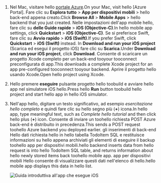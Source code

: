 
1. <span data-ttu-id="1a19d-101">Nel Mac, visitare hello [portale Azure].</span><span class="sxs-lookup"><span data-stu-id="1a19d-101">On your Mac, visit hello [Azure Portal].</span></span> <span data-ttu-id="1a19d-102">Fare clic su **Esplora tutto** > **App per dispositivi mobili** > hello back-end appena creato.</span><span class="sxs-lookup"><span data-stu-id="1a19d-102">Click **Browse All** > **Mobile Apps** > hello backend that you just created.</span></span> <span data-ttu-id="1a19d-103">Nelle impostazioni dell'app mobile hello, fare clic su **delle Guide rapide** > **iOS (Objective-C)**.</span><span class="sxs-lookup"><span data-stu-id="1a19d-103">In hello mobile app settings, click **Quickstart** > **iOS (Objective-C)**.</span></span> <span data-ttu-id="1a19d-104">Se si preferisce Swift, fare clic su **Avvio rapido** > **iOS (Swift)**.</span><span class="sxs-lookup"><span data-stu-id="1a19d-104">If you prefer Swift, click **Quickstart** > **iOS (Swift)** instead.</span></span> <span data-ttu-id="1a19d-105">In **Download and run your iOS project** (Scarica ed esegui il progetto iOS) fare clic su **Scarica**.</span><span class="sxs-lookup"><span data-stu-id="1a19d-105">Under **Download and run your iOS project**, click **Download**.</span></span> <span data-ttu-id="1a19d-106">Consente di scaricare un progetto Xcode completo per un back-end tooyour tooconnect preconfigurata di app.</span><span class="sxs-lookup"><span data-stu-id="1a19d-106">This downloads a complete Xcode project for an app pre-configured tooconnect tooyour backend.</span></span> <span data-ttu-id="1a19d-107">Aprire il progetto hello usando Xcode.</span><span class="sxs-lookup"><span data-stu-id="1a19d-107">Open hello project using Xcode.</span></span>
2. <span data-ttu-id="1a19d-108">Hello premere **eseguire** pulsante progetto hello toobuild e avviare hello app nel simulatore iOS hello.</span><span class="sxs-lookup"><span data-stu-id="1a19d-108">Press hello **Run** button toobuild hello project and start hello app in hello iOS simulator.</span></span>
3. <span data-ttu-id="1a19d-109">Nell'app hello, digitare un testo significativo, ad esempio *esercitazione hello completo* e quindi fare clic su hello segno più (**+**) icona.</span><span class="sxs-lookup"><span data-stu-id="1a19d-109">In hello app, type meaningful text, such as *Complete hello tutorial* and then click hello plus (**+**) icon.</span></span> <span data-ttu-id="1a19d-110">Consente di inviare un toohello richiesta POST Azure back-end è distribuito in precedenza.</span><span class="sxs-lookup"><span data-stu-id="1a19d-110">This sends a POST request toohello Azure backend you deployed earlier.</span></span> <span data-ttu-id="1a19d-111">gli inserimenti di back-end Hello dati richiesta hello in hello tabella TodoItem SQL e restituisce informazioni su hello appena archiviati gli elementi di eseguire il backup toohello app per dispositivi mobili.</span><span class="sxs-lookup"><span data-stu-id="1a19d-111">hello backend inserts data from hello request is into hello TodoItem SQL table, and returns information about hello newly stored items back toohello mobile app.</span></span> <span data-ttu-id="1a19d-112">app per dispositivi mobili Hello consente di visualizzare questi dati nell'elenco di hello.</span><span class="sxs-lookup"><span data-stu-id="1a19d-112">hello mobile app displays this data in hello list.</span></span> 

   ![Guida introduttiva all'app che esegue iOS](./media/app-service-mobile-ios-quickstart/mobile-quickstart-startup-ios.png)

[portale Azure]: https://portal.azure.com/
